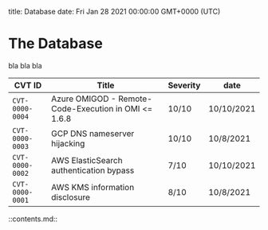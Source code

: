 title: Database
date: Fri Jan 28 2021 00:00:00 GMT+0000 (UTC)

The Database
=========

bla bla bla 


| CVT ID | Title | Severity | date |
| --- | --- | --- | --- |
| `CVT-0000-0004` | Azure OMIGOD - Remote-Code-Execution in OMI <= 1.6.8 | 10/10 | 10/10/2021 | 
| `CVT-0000-0003` | GCP DNS nameserver hijacking | 10/10 | 10/8/2021 | 
| `CVT-0000-0002` | AWS ElasticSearch authentication bypass | 7/10 | 10/10/2021 | 
| `CVT-0000-0001` | AWS KMS information disclosure | 8/10 | 10/8/2021 | 


::contents.md::
